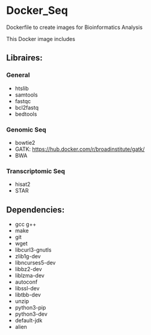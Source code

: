 # Docker_Seq
Dockerfile to create images for Bioinformatics Analysis

This Docker image includes

## Libraires: 
### General
* htslib
* samtools
* fastqc
* bcl2fastq
* bedtools

### Genomic Seq
* bowtie2
* GATK: https://hub.docker.com/r/broadinstitute/gatk/
* BWA

### Transcriptomic Seq
* hisat2
* STAR

## Dependencies:
* gcc g++
* make
* git
* wget
* libcurl3-gnutls
* zlib1g-dev
* libncurses5-dev
* libbz2-dev
* liblzma-dev
* autoconf
* libssl-dev
* libtbb-dev
* unzip
* python3-pip
* python3-dev
* default-jdk
* alien